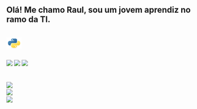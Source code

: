 ## Olá! Me chamo Raul, sou um jovem aprendiz no ramo da TI.

<div style="display: inline_block"><br>
  
  <img align="center" alt="Raul-Python" height="30" width="40" src="https://raw.githubusercontent.com/devicons/devicon/master/icons/python/python-original.svg">

</div>

 ##
 
<div> 

  <a href="https://instagram.com/mouraoraul" target="_blank"><img src="https://img.shields.io/badge/-Instagram-%23E4405F?style=for-the-badge&logo=instagram&logoColor=white" target="_blank"></a>
  <a href = "mailto:raul.bezerra333@gmail.com"><img src="https://img.shields.io/badge/-Gmail-%23333?style=for-the-badge&logo=gmail&logoColor=white" target="_blank"></a>
  <a href="https://www.linkedin.com/in/raul-mourão-99a22a2a0" target="_blank"><img src="https://img.shields.io/badge/-LinkedIn-%230077B5?style=for-the-badge&logo=linkedin&logoColor=white" target="_blank"></a> 
  
</div>

#
![](https://github-readme-stats.vercel.app/api?username=mouraoraul&theme=midnight-purple&hide_border=false&include_all_commits=false&count_private=false)<br/>
![](https://github-readme-streak-stats.herokuapp.com/?user=mouraoraul&theme=midnight-purple&hide_border=false)<br/>
![](https://github-readme-stats.vercel.app/api/top-langs/?username=mouraoraul&theme=midnight-purple&hide_border=false&include_all_commits=false&count_private=false&layout=compact)

